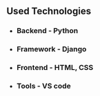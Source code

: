 

## Used Technologies


* ### Backend - Python
* ### Framework - Django
* ### Frontend - HTML, CSS
* ### Tools - VS code

